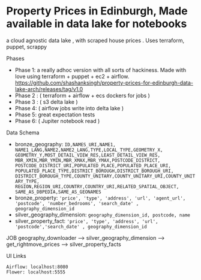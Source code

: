 # Property Prices in Edinburgh, Made available in data lake for notebooks
a cloud agnostic data lake , with scraped house prices . Uses terraform, puppet, scrappy 

Phases
* Phase 1: a really adhoc version with all sorts of hackiness. Made with love using terraform + puppet + ec2 + airflow. https://github.com/shashanksingh/property-prices-for-edinburgh-data-lake-arch/releases/tag/v1.0
* Phase 2 : ( terraform + airflow + ecs dockers for jobs )
* Phase 3 : ( s3 delta lake )
* Phase 4: ( airflow jobs write into delta lake )
* Phase 5: great expectation tests
* Phase 6: ( Jupiter notebook read )

Data Schema
* bronze_geography: `ID,NAMES_URI,NAME1,
        NAME1_LANG,NAME2,NAME2_LANG,TYPE,LOCAL_TYPE,GEOMETRY_X,
        GEOMETRY_Y,MOST_DETAIL_VIEW_RES,LEAST_DETAIL_VIEW_RES,
        MBR_XMIN,MBR_YMIN,MBR_XMAX,MBR_YMAX,POSTCODE_DISTRICT,
        POSTCODE_DISTRICT_URI,POPULATED_PLACE,POPULATED_PLACE_URI,
        POPULATED_PLACE_TYPE,DISTRICT_BOROUGH,DISTRICT_BOROUGH_URI,
        DISTRICT_BOROUGH_TYPE,COUNTY_UNITARY,COUNTY_UNITARY_URI,COUNTY_UNITARY_TYPE,
        REGION,REGION_URI,COUNTRY,COUNTRY_URI,RELATED_SPATIAL_OBJECT,
        SAME_AS_DBPEDIA,SAME_AS_GEONAMES`
* bronze_property: `'price', 'type', 'address', 'url', 'agent_url', 'postcode',
       'number_bedrooms', 'search_date' , geography_dimension_id`
* silver_geography_dimension: `geography_dimension_id, postcode, name`
* silver_property_fact: `'price', 'type', 'address', 'url', 'postcode','search_date' , geography_dimension_id`

JOB
    geography_downloader --> silver_geography_dimension --> get_rightmove_prices --> silver_property_facts



UI Links

    Airflow: localhost:8080
    Flower: localhost:5555
